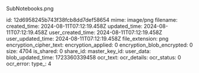 SubNotebooks.png

id: 12d6958245b743f38fcb8dd7def58654
mime: image/png
filename: 
created_time: 2024-08-11T07:12:19.458Z
updated_time: 2024-08-11T07:12:19.458Z
user_created_time: 2024-08-11T07:12:19.458Z
user_updated_time: 2024-08-11T07:12:19.458Z
file_extension: png
encryption_cipher_text: 
encryption_applied: 0
encryption_blob_encrypted: 0
size: 4704
is_shared: 0
share_id: 
master_key_id: 
user_data: 
blob_updated_time: 1723360339458
ocr_text: 
ocr_details: 
ocr_status: 0
ocr_error: 
type_: 4